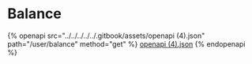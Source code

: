 # Balance

{% openapi src="../../../../../.gitbook/assets/openapi (4).json" path="/user/balance" method="get" %}
[openapi (4).json](<../../../../../.gitbook/assets/openapi (4).json>)
{% endopenapi %}
